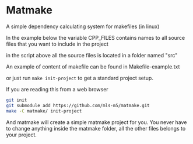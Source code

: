 Matmake
======================
A simple dependency calculating system for makefiles (in linux)

In the example below the variable CPP_FILES contains names to all source files that you want to include in the project

in the script above all the source files is located in a folder named "src"

An example of content of makefile can be found in Makefile-example.txt

or just run ```make init-project``` to get a standard project setup.


If you are reading this from a web browser

```sh
git init
git submodule add https://github.com/mls-m5/matmake.git
make -C matmake/ init-project
```

And matmake will create a simple matmake project for you. You never have to change anything inside the matmake folder, all the other files belongs to your project.
